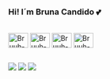 ### Hi! I´m Bruna Candido 💕

<div style="display: inline_block"><br>

    
  <img align="center" alt="Bruuh-Csharp" height="30" width="40" src="https://cdn.jsdelivr.net/gh/devicons/devicon@latest/icons/csharp/csharp-original.svg">
  <img align="center" alt="Bruuh-.NET" height="30" width="40"  src="https://cdn.jsdelivr.net/gh/devicons/devicon@latest/icons/dotnetcore/dotnetcore-original.svg">
  <img align="center" alt="Bruuh-Angular" height="30" width="40"  src="https://cdn.jsdelivr.net/gh/devicons/devicon@latest/icons/angularjs/angularjs-original.svg">
  <img align="center" alt="Bruuh-SQL" height="30" width="40"  src="https://cdn.jsdelivr.net/gh/devicons/devicon@latest/icons/azuresqldatabase/azuresqldatabase-original.svg">
   
  ##
 
<div> 
  <a href="https://instagram.com/bruuh_cand?igshid=NzAzN2Q1NTE=" target="_blank"><img src="https://img.shields.io/badge/-Instagram-%23E4405F?style=for-the-badge&logo=instagram&logoColor=white" target="_blank"></a>
  <a href = "mailto:brunacandidorosa21@gmail.com"><img src="https://img.shields.io/badge/-Gmail-%23333?style=for-the-badge&logo=gmail&logoColor=white" target="_blank"></a>
  <a href="https://www.linkedin.com/in/bruna-candido-rosa-851019238/" target="_blank"><img src="https://img.shields.io/badge/-LinkedIn-%230077B5?style=for-the-badge&logo=linkedin&logoColor=white" target="_blank"></a> 
  
</div>

